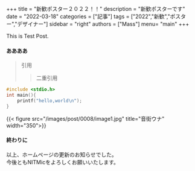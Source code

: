 +++
title = "新歓ポスター２０２２！！"
description = "新歓ポスターです"
date = "2022-03-18"
categories = ["記事"]
tags = ["2022","新歓","ポスター","デザイナー"]
sidebar = "right"
authors = ["Mass"]
menu= "main"
+++

This is Test Post.

#### ああああ

> 引用
>> 二重引用

```c
#include <stdio.h>
int main(){
    printf("hello,world\n");
}
```


{{< figure src="/images/post/0008/image1.jpg" title="音街ウナ" width="350">}}

#### 終わりに
以上、ホームページの更新のお知らせでした。  
今後ともNITMicをよろしくお願いいたします。

